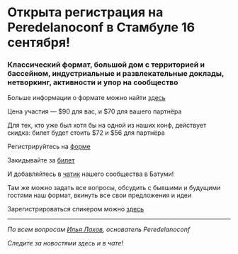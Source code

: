 # Открыта регистрация на **Peredelanoconf** в Стамбуле 16 сентября!

### Классический формат, большой дом с территорией и бассейном, индустриальные и развлекательные доклады, нетворкинг, активности и упор на сообщество

Больше информации о формате можно найти [здесь](/./confs/standard.md)

Цена участия — $90 для вас, и $70 для вашего партнёра

Для тех, кто уже был хотя бы на одной из наших конф, действует скидка: билет будет стоить $72 и $56 для партнёра

Регистрируйтесь на [форме](https://docs.google.com/forms/d/1HmI3phDmoHuV86pX8-CpUhQbAAF3XKKTMUt6Doy-Jeg)

Закидывайте за [билет](/./guides/how-to-pay.md)

И добавляйтесь в [чатик](https://t.me/peredelanoconf_istanbul) нашего сообщества в Батуми! 

Там же можно задать все вопросы, обсудить с бывшими и будущими гостями наш формат, вкинуть все свои предложения и идеи

Зарегистрироваться спикером можно [здесь](/./guides/tech-speech.md)

---

_По всем вопросам [Илья Лахов](https://t.me/ilakhov), основатель Peredelanoconf_

_Следите за новостями здесь и в чате!_
